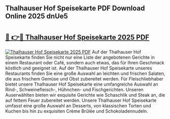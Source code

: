 ## Thalhauser Hof Speisekarte PDF Download Online 2025 dnUe5

# <h2><a href="http://gc9gky.nevu.top/?p=Thalhauser+Hof+Speisekarte">🔗 👉🔴 Thalhauser Hof Speisekarte 2025 PDF</a></h2>

[![Thalhauser Hof Speisekarte 2025 PDF](https://i.imgur.com/dBaPXMq.png)](http://gc9gky.nevu.top/?p=Thalhauser+Hof+Speisekarte)
Auf der Thalhauser Hof Speisekarte finden Sie nicht nur eine Liste der angebotenen Gerichte in einem Restaurant oder Café, sondern auch etwas, das für Ihren Geschmack köstlich und geeignet ist. Auf der Thalhauser Hof Speisekarte unseres Restaurants finden Sie eine große Auswahl an leichten und frischen Salaten, die aus frischem Gemüse und Obst zubereitet werden. Für Fleischliebhaber bietet unsere Thalhauser Hof Speisekarte eine umfangreiche Auswahl an Rind-, Schweinefleisch-, Hühnchen- und Fischgerichten. Unseren Auserwählten bieten wir exquisite Gerichte wie Schaschlik und Steak an, die auf fettem Feuer zubereitet werden. Unsere Thalhauser Hof Speisekarte umfasst eine große Auswahl an Desserts, von klassischen Torten und Kuchen bis hin zu exquisiten Crème Brûlée und Schokoladennudeln.
